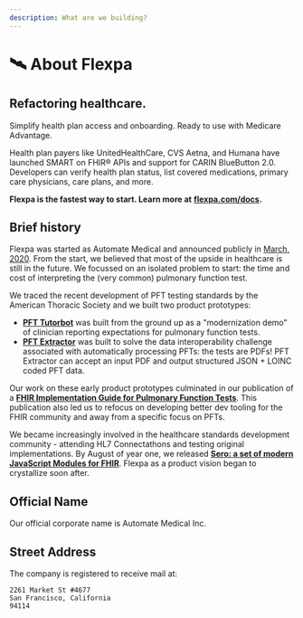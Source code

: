 ```yaml
---
description: What are we building?
---
```


# 🛰 About Flexpa

## Refactoring healthcare.

Simplify health plan access and onboarding. Ready to use with Medicare Advantage.

Health plan payers like UnitedHealthCare, CVS Aetna, and Humana have launched SMART on FHIR®️ APIs and support for CARIN BlueButton 2.0. Developers can verify health plan status, list covered medications, primary care physicians, care plans, and more.

**Flexpa is the fastest way to start. Learn more at** [**flexpa.com/docs**](https://www.flexpa.com/docs)**.**

## Brief history

Flexpa was started as Automate Medical and announced publicly in [March, 2020](https://andrew-arruda.medium.com/hello-world-2f0cb5bd2116). From the start, we believed that most of the upside in healthcare is still in the future. We focussed on an isolated problem to start: the time and cost of interpreting the (very common) pulmonary function test.

We traced the recent development of PFT testing standards by the American Thoracic Society and we built two product prototypes:

* [**PFT Tutorbot**](https://pfttutorbot.automatemedical.com) was built from the ground up as a "modernization demo" of clinician reporting expectations for pulmonary function tests.
* [**PFT Extractor**](https://automatemedical.substack.com/p/pft-extractor) was built to solve the data interoperability challenge associated with automatically processing PFTs: the tests are PDFs! PFT Extractor can accept an input PDF and output structured JSON + LOINC coded PFT data.

Our work on these early product prototypes culminated in our publication of a [**FHIR Implementation Guide for Pulmonary Function Tests**](https://automate-medical.github.io/pft-ig/). This publication also led us to refocus on developing better dev tooling for the FHIR community and away from a specific focus on PFTs.

We became increasingly involved in the healthcare standards development community - attending HL7 Connectathons and testing original implementations. By August of year one, we released [**Sero: a set of modern JavaScript Modules for FHIR**](https://www.github.com/flexpa/sero). Flexpa as a product vision began to crystallize soon after.

## Official Name

Our official corporate name is Automate Medical Inc.

## Street Address

The company is registered to receive mail at:

```
2261 Market St #4677
San Francisco, California
94114
```
